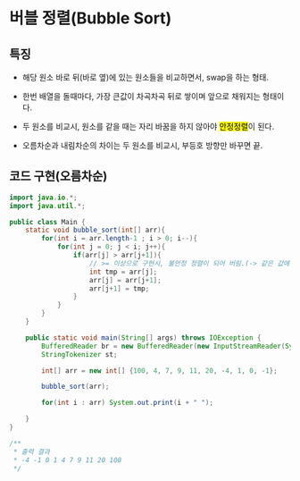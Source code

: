 # 버블 정렬(Bubble Sort)


## 특징

* 해당 원소 바로 뒤(바로 옆)에 있는 원소들을 비교하면서, swap을 하는 형태.

* 한번 배열을 돌때마다, 가장 큰값이 차곡차곡 뒤로 쌓이며 앞으로 채워지는 형태이다.

* 두 원소를 비교시, 원소를 같을 때는 자리 바꿈을 하지 않아야 <mark>안정정렬</mark>이 된다.

* 오름차순과 내림차순의 차이는 두 원소를 비교시, 부등호 방향만 바꾸면 끝.

## 코드 구현(오름차순)

```java
import java.io.*;
import java.util.*;

public class Main {
    static void bubble_sort(int[] arr){
        for(int i = arr.length-1 ; i > 0; i--){
            for(int j = 0; j < i; j++){
                if(arr[j] > arr[j+1]){          
                    // >= 이상으로 구현시, 불안정 정렬이 되어 버림.(-> 같은 값에 대해서 이전의 배열과 동일한 원소 배치가 아닌, 다른 순서로 배치되게 된다.)
                    int tmp = arr[j];
                    arr[j] = arr[j+1];
                    arr[j+1] = tmp;
                }
            }
        }
    }

    public static void main(String[] args) throws IOException {
        BufferedReader br = new BufferedReader(new InputStreamReader(System.in));
        StringTokenizer st;

        int[] arr = new int[] {100, 4, 7, 9, 11, 20, -4, 1, 0, -1};

        bubble_sort(arr);

        for(int i : arr) System.out.print(i + " ");

    }
}

/**
 * 출력 결과
 * -4 -1 0 1 4 7 9 11 20 100 
 */
```












































